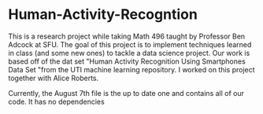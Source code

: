 # Human-Activity-Recogntion
This is a research project while taking Math 496 taught by Professor Ben Adcock at SFU.
The goal of this project is to implement techniques learned in class (and some new ones) to tackle a data science project.
Our work is based off of the dat set "Human Activity Recognition Using Smartphones Data Set "from the UTI machine learning repository.
I worked on this project together with Alice Roberts.

Currently, the August 7th file is the up to date one and contains all of our code. It has no dependencies
